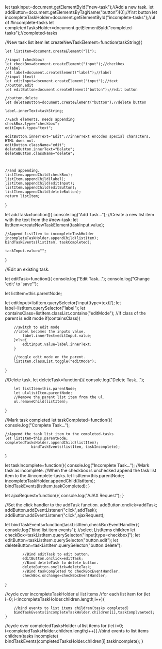 let taskInput=document.getElementById("new-task");//Add a new task.
let addButton=document.getElementsByTagName("button")[0];//first button
let incompleteTaskHolder=document.getElementById("incomplete-tasks");//ul of #incomplete-tasks
let completedTasksHolder=document.getElementById("completed-tasks");//completed-tasks


//New task list item
let createNewTaskElement=function(taskString){

	let listItem=document.createElement("li");

	//input (checkbox)
	let checkBox=document.createElement("input");//checkbox
	//label
	let label=document.createElement("label");//label
	//input (text)
	let editInput=document.createElement("input");//text
	//button.edit
	let editButton=document.createElement("button");//edit button

	//button.delete
	let deleteButton=document.createElement("button");//delete button

	label.innerText=taskString;

	//Each elements, needs appending
	checkBox.type="checkbox";
	editInput.type="text";

	editButton.innerText="Edit";//innerText encodes special characters, HTML does not.
	editButton.className="edit";
	deleteButton.innerText="Delete";
	deleteButton.className="delete";



	//and appending.
	listItem.appendChild(checkBox);
	listItem.appendChild(label);
	listItem.appendChild(editInput);
	listItem.appendChild(editButton);
	listItem.appendChild(deleteButton);
	return listItem;
}



let addTask=function(){
	console.log("Add Task...");
	//Create a new list item with the text from the #new-task:
	let listItem=createNewTaskElement(taskInput.value);

	//Append listItem to incompleteTaskHolder
	incompleteTaskHolder.appendChild(listItem);
	bindTaskEvents(listItem, taskCompleted);

	taskInput.value="";

}

//Edit an existing task.

let editTask=function(){
console.log("Edit Task...");
console.log("Change 'edit' to 'save'");


let listItem=this.parentNode;

let editInput=listItem.querySelector('input[type=text]');
let label=listItem.querySelector("label");
let containsClass=listItem.classList.contains("editMode");
		//If class of the parent is edit mode
		if(containsClass){

		//switch to edit mode
		//label becomes the inputs value.
			label.innerText=editInput.value;
		}else{
			editInput.value=label.innerText;
		}

		//toggle edit mode on the parent.
		listItem.classList.toggle("editMode");
}




//Delete task.
let deleteTask=function(){
		console.log("Delete Task...");

		let listItem=this.parentNode;
		let ul=listItem.parentNode;
		//Remove the parent list item from the ul.
		ul.removeChild(listItem);

}


//Mark task completed
let taskCompleted=function(){
		console.log("Complete Task...");
	
	//Append the task list item to the completed-tasks
	let listItem=this.parentNode;
	completedTasksHolder.appendChild(listItem);
				bindTaskEvents(listItem, taskIncomplete);

}


let taskIncomplete=function(){
		console.log("Incomplete Task...");
//Mark task as incomplete.
	//When the checkbox is unchecked append the task list item to the #incomplete-tasks.
		let listItem=this.parentNode;
	incompleteTaskHolder.appendChild(listItem);
			bindTaskEvents(listItem,taskCompleted);
}



let ajaxRequest=function(){
	console.log("AJAX Request");
}




//Set the click handler to the addTask function.
addButton.onclick=addTask;
addButton.addEventListener("click",addTask);
addButton.addEventListener("click",ajaxRequest);


let bindTaskEvents=function(taskListItem,checkBoxEventHandler){
	console.log("bind list item events");
//select ListItems children
	let checkBox=taskListItem.querySelector("input[type=checkbox]");
	let editButton=taskListItem.querySelector("button.edit");
	let deleteButton=taskListItem.querySelector("button.delete");


			//Bind editTask to edit button.
			editButton.onclick=editTask;
			//Bind deleteTask to delete button.
			deleteButton.onclick=deleteTask;
			//Bind taskCompleted to checkBoxEventHandler.
			checkBox.onchange=checkBoxEventHandler;
}

//cycle over incompleteTaskHolder ul list items
	//for each list item
	for (let i=0; i<incompleteTaskHolder.children.length;i++){

		//bind events to list items children(tasks completed)
		bindTaskEvents(incompleteTaskHolder.children[i],taskComplvaeted);
	}




//cycle over completedTasksHolder ul list items
	for (let i=0; i<completedTasksHolder.children.length;i++){
	//bind events to list items children(tasks incomplete)
		bindTaskEvents(completedTasksHolder.children[i],taskIncomplete);
	}
